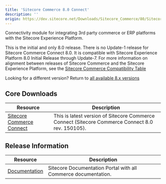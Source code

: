 ```yaml
---
title: 'Sitecore Commerce 8.0 Connect'
description: ''
origin: https://dev.sitecore.net/Downloads/Sitecore_Commerce/80/Sitecore_Commerce_80_Connect.aspx
---
```


Connectivity module for integrating 3rd party commerce or ERP platforms with the Sitecore Experience Platform.

This is the initial and only 8.0 release. There is no Update-1 release for Sitecore Commerce Connect 8.0. It is compatible with Sitecore Experience Platform 8.0 Initial Release through Update-7. For more information on alignment between releases of Sitecore Commerce and the Sitecore Experience Platform, see the [Sitecore Commerce Compatibility Table](https://kb.sitecore.net/articles/316437)

Looking for a different version? Return to [all available 8.x versions](/downloads/Sitecore_Commerce)

## Core Downloads

| Resource                                                                                                                                                                                           | Description                                                                                      |
| -------------------------------------------------------------------------------------------------------------------------------------------------------------------------------------------------- | ------------------------------------------------------------------------------------------------ |
| [Sitecore Commerce Connect](https://scdp.blob.core.windows.net/downloads/Sitecore%20Commerce/80/Sitecore%20Commerce%2080%20Connect/Secure/Sitecore%20Commerce%20Connect%208.0%20rev.%20150105.zip) | This is latest version of Sitecore Commerce Connect (Sitecore Commerce Connect 8.0 rev. 150105). |

## Release Information

| Resource                                                  | Description                                                    |
| --------------------------------------------------------- | -------------------------------------------------------------- |
| [Documentation](https://doc.sitecore.net:443/?sc_lang=en) | Sitecore Documentation Portal with all Commerce documentation. |

